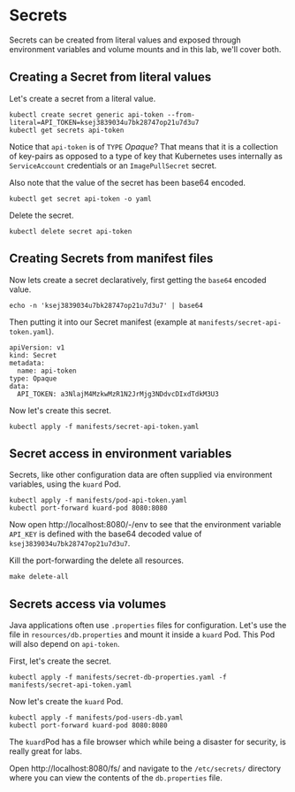 # Secrets

Secrets can be created from literal values and exposed through environment variables and volume mounts and in this lab, we'll cover both.

## Creating a Secret from literal values

Let's create a secret from a literal value.

    kubectl create secret generic api-token --from-literal=API_TOKEN=ksej3839034u7bk28747op21u7d3u7
    kubectl get secrets api-token

Notice that `api-token` is of `TYPE` *Opaque*? That means that it is a collection of key-pairs as opposed to a type of key that Kubernetes uses internally as `ServiceAccount` credentials or an `ImagePullSecret` secret.

Also note that the value of the secret has been base64 encoded.

    kubectl get secret api-token -o yaml
    
Delete the secret.

    kubectl delete secret api-token
    
## Creating Secrets from manifest files

Now lets create a secret declaratively, first getting the `base64` encoded value.

    echo -n 'ksej3839034u7bk28747op21u7d3u7' | base64

Then putting it into our Secret manifest (example at `manifests/secret-api-token.yaml`).

    apiVersion: v1
    kind: Secret
    metadata:
      name: api-token
    type: Opaque
    data:
      API_TOKEN: a3NlajM4MzkwMzR1N2JrMjg3NDdvcDIxdTdkM3U3

Now let's create this secret.

    kubectl apply -f manifests/secret-api-token.yaml

## Secret access in environment variables        

Secrets, like other configuration data are often supplied via environment variables, using the `kuard` Pod.

    kubectl apply -f manifests/pod-api-token.yaml
    kubectl port-forward kuard-pod 8080:8080

Now open http://localhost:8080/-/env to see that the environment variable `API_KEY` is defined with the base64 decoded value of `ksej3839034u7bk28747op21u7d3u7`.

Kill the port-forwarding the delete all resources.

    make delete-all

## Secrets access via volumes

Java applications often use `.properties` files for configuration. Let's use the file in `resources/db.properties` and mount it inside a `kuard` Pod. This Pod will also depend on `api-token`.

First, let's create the secret.

    kubectl apply -f manifests/secret-db-properties.yaml -f manifests/secret-api-token.yaml 

Now let's create the `kuard` Pod.

    kubectl apply -f manifests/pod-users-db.yaml
    kubectl port-forward kuard-pod 8080:8080

The `kuard`Pod has a file browser which while being a disaster for security, is really great for labs.

Open http://localhost:8080/fs/ and navigate to the `/etc/secrets/` directory where you can view the contents of the `db.properties` file.
